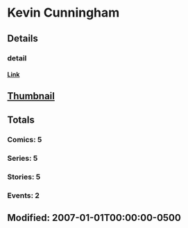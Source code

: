 # Kevin  Cunningham 
## Details
### detail
#### [Link](http://marvel.com/comics/creators/3102/kevin_cunningham?utm_campaign=apiRef&utm_source=225578a89fc76f3d20fbffda5d17a88d)
## [Thumbnail](http://i.annihil.us/u/prod/marvel/i/mg/f/b0/4bb8638acd8ed.jpg)
## Totals
### Comics: 5
### Series: 5
### Stories: 5
### Events: 2
## Modified: 2007-01-01T00:00:00-0500
